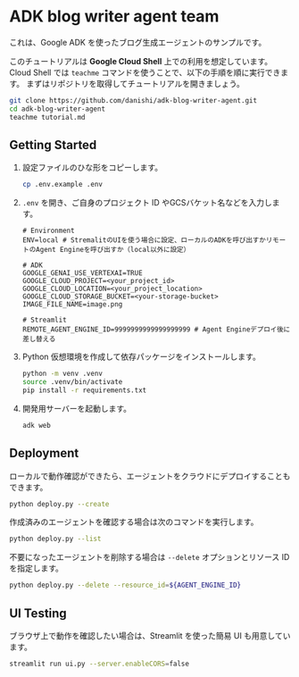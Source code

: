 # ADK blog writer agent team
これは、Google ADK を使ったブログ生成エージェントのサンプルです。

このチュートリアルは **Google Cloud Shell** 上での利用を想定しています。
Cloud Shell では `teachme` コマンドを使うことで、以下の手順を順に実行できます。
まずはリポジトリを取得してチュートリアルを開きましょう。

```bash
git clone https://github.com/danishi/adk-blog-writer-agent.git
cd adk-blog-writer-agent
teachme tutorial.md
```

## Getting Started

1. 設定ファイルのひな形をコピーします。

   ```bash
   cp .env.example .env
   ```

2. `.env` を開き、ご自身のプロジェクト ID やGCSバケット名などを入力します。

   ```env
   # Environment
   ENV=local # StremalitのUIを使う場合に設定、ローカルのADKを呼び出すかリモートのAgent Engineを呼び出すか（local以外に設定）
   
   # ADK
   GOOGLE_GENAI_USE_VERTEXAI=TRUE
   GOOGLE_CLOUD_PROJECT=<your_project_id>
   GOOGLE_CLOUD_LOCATION=<your_project_location>
   GOOGLE_CLOUD_STORAGE_BUCKET=<your-storage-bucket>
   IMAGE_FILE_NAME=image.png
   
   # Streamlit
   REMOTE_AGENT_ENGINE_ID=9999999999999999999 # Agent Engineデプロイ後に差し替える
   ```

4. Python 仮想環境を作成して依存パッケージをインストールします。

   ```bash
   python -m venv .venv
   source .venv/bin/activate
   pip install -r requirements.txt
   ```

5. 開発用サーバーを起動します。

   ```bash
   adk web
   ```

## Deployment

ローカルで動作確認ができたら、エージェントをクラウドにデプロイすることもできます。

```bash
python deploy.py --create
```

作成済みのエージェントを確認する場合は次のコマンドを実行します。

```bash
python deploy.py --list
```

不要になったエージェントを削除する場合は `--delete` オプションとリソース ID を指定します。

```bash
python deploy.py --delete --resource_id=${AGENT_ENGINE_ID}
```

## UI Testing

ブラウザ上で動作を確認したい場合は、Streamlit を使った簡易 UI も用意しています。

```bash
streamlit run ui.py --server.enableCORS=false
```
